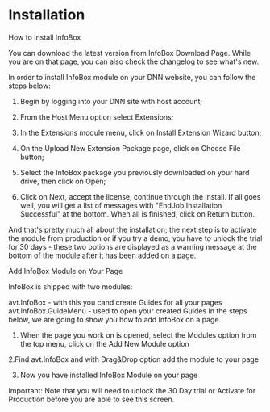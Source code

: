 # Installation

How to Install InfoBox

You can download the latest version from InfoBox Download Page. While you are on that page, you can also check the changelog to see what's new.

In order to install InfoBox module on your DNN website, you can follow the steps below:

1. Begin by logging into your DNN site with host account;

2. From the Host Menu option select Extensions;

3. In the Extensions module menu, click on Install Extension Wizard button;

4. On the Upload New Extension Package page, click on Choose File button;

5. Select the InfoBox package you previously downloaded on your hard drive, then click on Open;

6. Click on Next, accept the license, continue through the install. If all goes well, you will get a list of messages with "EndJob Installation Successful" at the bottom. When all is finished, click on Return button.

And that's pretty much all about the installation; the next step is to activate the module from production or if you try a demo, you have to unlock the trial for 30 days - these two options are displayed as a warning message at the bottom of the module after it has been added on a page. 

Add InfoBox Module on Your Page

InfoBox is shipped with two modules: 

avt.InfoBox -  with this you cand create Guides for all your pages 
avt.InfoBox.GuideMenu - used to open your created Guides
In the steps below, we are going to show you how to add InfoBox on a page.

1. When the page you work on is opened, select the Modules option from the top menu, click on the Add New Module option

 


2.Find avt.InfoBox and with Drag&Drop option add the module to your page



3. Now you have installed InfoBox Module on your page

Important: Note that you will need to unlock the 30 Day trial or Activate for Production before you are able to see this screen. 